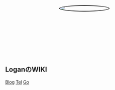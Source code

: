 <!-- _coverpage.md -->

<div class='cover'>
    <a href="https://wiki.logan.ren">
        <img class='avatar'src="https://images.loganren.xyz/images/2021/02/06/sagiri-300.png"></img>
    </a>
</div>

<style>
.avatar{
	border: #000 solid 2px;
	display: block;
	margin: 50px auto;
	-moz-border-radius: 50%;
	-webkit-border-radius: 50%;
	border-radius: 50%;
	transition: all 2.0s;
}
.avatar:hover{
	transform: rotate(360deg);
	-moz-box-shadow: 0px 0px 25px rgba(0, 255, 178, 1);
	-webkit-box-shadow: 0px 0px 25px rgba(0, 255, 178, 1);
	box-shadow: 0px 0px 25px rgba(0, 255, 178, 1);
	cursor: pointer;
}
.cover{
	height: 160px;
	width: 160px;
	margin: 0 auto;
}
</style>

## LoganのWIKI

[Blog](https://blog.logan.ren)
[Tel](https://t.me/loganautomata)
[Go](/home.md)
